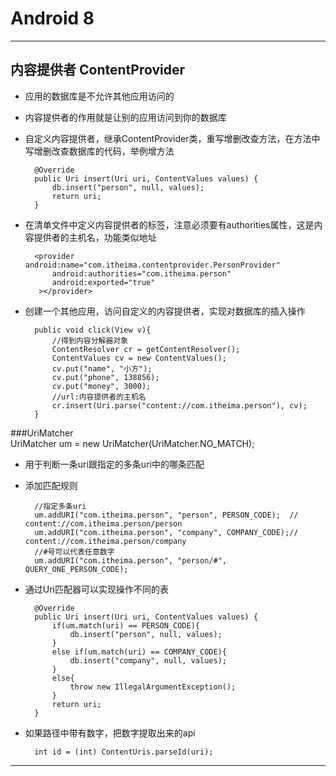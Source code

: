 # Android 8  
<hr>  
  
## 内容提供者 ContentProvider

* 应用的数据库是不允许其他应用访问的
* 内容提供者的作用就是让别的应用访问到你的数据库
* 自定义内容提供者，继承ContentProvider类，重写增删改查方法，在方法中写增删改查数据库的代码，举例增方法

		@Override
		public Uri insert(Uri uri, ContentValues values) {
			db.insert("person", null, values);
			return uri;
		}
* 在清单文件中定义内容提供者的标签，注意必须要有authorities属性，这是内容提供者的主机名，功能类似地址

		<provider android:name="com.itheima.contentprovider.PersonProvider"
            android:authorities="com.itheima.person"
            android:exported="true"
         ></provider>

* 创建一个其他应用，访问自定义的内容提供者，实现对数据库的插入操作

		public void click(View v){
			//得到内容分解器对象
			ContentResolver cr = getContentResolver();
			ContentValues cv = new ContentValues();
			cv.put("name", "小方");
			cv.put("phone", 138856);
			cv.put("money", 3000);
			//url:内容提供者的主机名
			cr.insert(Uri.parse("content://com.itheima.person"), cv);
		}

###UriMatcher  
	UriMatcher um = new UriMatcher(UriMatcher.NO_MATCH);

* 用于判断一条uri跟指定的多条uri中的哪条匹配
* 添加匹配规则

		//指定多条uri
		um.addURI("com.itheima.person", "person", PERSON_CODE);  // content://com.itheima.person/person
		um.addURI("com.itheima.person", "company", COMPANY_CODE);// content://com.itheima.person/company
		//#号可以代表任意数字
		um.addURI("com.itheima.person", "person/#", QUERY_ONE_PERSON_CODE);
* 通过Uri匹配器可以实现操作不同的表

		@Override
		public Uri insert(Uri uri, ContentValues values) {
			if(um.match(uri) == PERSON_CODE){
				db.insert("person", null, values);
			}
			else if(um.match(uri) == COMPANY_CODE){
				db.insert("company", null, values);
			}
			else{
				throw new IllegalArgumentException();
			}
			return uri;
		}
* 如果路径中带有数字，把数字提取出来的api

		int id = (int) ContentUris.parseId(uri);  
  
---  
  
